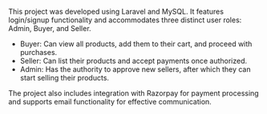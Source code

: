 This project was developed using Laravel and MySQL. It features login/signup functionality and accommodates three distinct user roles: Admin, Buyer, and Seller.

- Buyer: Can view all products, add them to their cart, and proceed with purchases.
- Seller: Can list their products and accept payments once authorized.
- Admin: Has the authority to approve new sellers, after which they can start selling their products.

The project also includes integration with Razorpay for payment processing and supports email functionality for effective communication.
